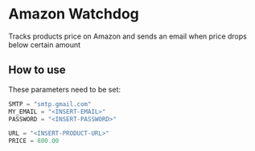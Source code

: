 # Amazon Watchdog
Tracks products price on Amazon and sends an email when price drops below certain amount

## How to use
These parameters need to be set:
```python
SMTP = "smtp.gmail.com"
MY_EMAIL = "<INSERT-EMAIL>"
PASSWORD = "<INSERT-PASSWORD>"

URL = "<INSERT-PRODUCT-URL>"
PRICE = 800.00
```
